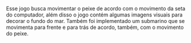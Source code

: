 Esse jogo busca movimentar o peixe de acordo com o movimento da seta do computador, além disso o jogo contém algumas imagens visuais para decorar o fundo do mar. 
Também foi implementado um submarino que se movimenta para frente e para trás de acordo, também, com o movimento do peixe.
